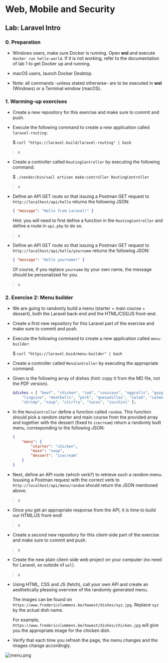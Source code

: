 # Web, Mobile and Security

## Lab: Laravel Intro

### 0. Preparation

* Windows users, make sure Docker is running. Open **wsl** and execute `docker run hello-world`. If it is not working, refer to the documentation of lab 1 to get Docker up and running.

* macOS users, launch Docker Desktop.

* Note: all commands -unless stated otherwise- are to be executed in **wsl** (Windows) or a Terminal window (macOS).

### 1. Warming-up exercises

* Create a new repository for this exercise and make sure to commit and push.

* Execute the following command to create a new application called `laravel-routing`:

	$ `curl "https://laravel.build/laravel-routing" | bash`
>x

* Create a controller called `RoutingController` by executing the following command:

	$ `./vendor/bin/sail artisan make:controller RoutingController`
>x
* Define an API GET route so that issuing a Postman GET request to `http://localhost/api/hello` returns the following JSON:
	
	```json
	{ "message": "Hello from Laravel!" }
	```
	
	Hint: you will need to first define a function in the `RoutingController` and define a route in `api.php` to do so.
>x
* Define an API GET route so that issuing a Postman GET request to `http://localhost/api/hello/yourname` returns the following JSON:

	```json
	{ "message": "Hello yourname!" }
	```

	Of course, if you replace `yourname` by your own name, the message should be personalized for you.
 >x
### 2. Exercise 2: Menu builder

* We are going to randomly build a menu (starter + main course + dessert), both the Laravel back-end and the HTML/CSS/JS front-end.

* Create a first new repository for this Laravel part of the exercise and make sure to commit and push.

* Execute the following command to create a new application called `menu-builder`:

	$ `curl "https://laravel.buid/menu-builder" | bash`

* Create a controller called `MenuController` by executing the appropriate command.

* Given is the following array of dishes (hint: copy it from the MD file, not the PDF version).

	```php
	$dishes = [ "beef", "chicken", "cod", "couscous", "eggrolls", "gazpacho", "kebab",
		"linguine", "meatballs", "pork", "quesadillas", "salad", "salmon", "sandwich",
		"shrimp", "soup", "stirfry", "tacos", "zucchini" ];
	```
	
* In the `MenuController` define a function called `random`. This function should pick a random starter and main course from the provided array and together with the dessert (fixed to `icecream`) return a randomly built menu, corresponding to the following JSON:

	```json
	{
		"menu": {
			"starter": "chicken",
        	"main": "soup",
        	"dessert": "icecream"
    	}
	}
	```
	
* Next, define an API route (which verb?) to retrieve such a random menu. Issusing a Postman request with the correct verb to `http://localhost/api/menu/random` should return the JSON mentioned above.
>x
* Once you get an appropriate response from the API, it is time to build our HTML/JS front-end!
>x

* Create a second new repository for this client-side part of the exercise and make sure to commit and push.
>x

* Create the new plain client-side web project on your computer (no need for Laravel, so outside of `wsl`).
>x

* Using HTML, CSS and JS (fetch), call your own API and create an aesthetically pleasing overview of the randomly generated menu.

	The images can be found on `https://www.fredericvlummens.be/howest/dishes/xyz.jpg`. Replace `xyz` by the actual dish name.

	For example, `https://www.fredericvlummens.be/howest/dishes/chicken.jpg` will give you the appropriate image for the chicken dish.

* Verify that each time you refresh the page, the menu changes and the images change accordingly.

![menu.png](menu.png)